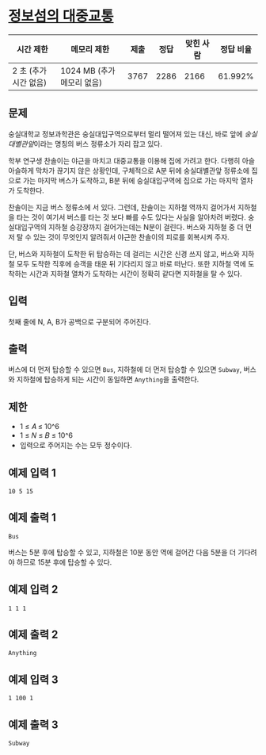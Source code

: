 # [정보섬의 대중교통](https://www.acmicpc.net/problem/28113)

| 시간 제한 | 메모리 제한 | 제출 | 정답 | 맞힌 사람 | 정답 비율 |
| --- | --- | --- | --- | --- | --- |
| 2 초 (추가 시간 없음) | 1024 MB (추가 메모리 없음) | 3767 | 2286 | 2166 | 61.992% |

## 문제

숭실대학교 정보과학관은 숭실대입구역으로부터 멀리 떨어져 있는 대신, 바로 앞에 *숭실대별관앞*이라는 명칭의 버스 정류소가 자리 잡고 있다.

학부 연구생 찬솔이는 야근을 마치고 대중교통을 이용해 집에 가려고 한다. 다행히 아슬아슬하게 막차가 끊기지 않은 상황인데, 구체적으로 A분 뒤에 숭실대별관앞 정류소에 집으로 가는 마지막 버스가 도착하고, B분 뒤에 숭실대입구역에 집으로 가는 마지막 열차가 도착한다.

찬솔이는 지금 버스 정류소에 서 있다. 그런데, 찬솔이는 지하철 역까지 걸어가서 지하철을 타는 것이 여기서 버스를 타는 것 보다 빠를 수도 있다는 사실을 알아차려 버렸다. 숭실대입구역의 지하철 승강장까지 걸어가는데는 N분이 걸린다. 버스와 지하철 중 더 먼저 탈 수 있는 것이 무엇인지 알려줘서 야근한 찬솔이의 피로를 회복시켜 주자.

단, 버스와 지하철이 도착한 뒤 탑승하는 데 걸리는 시간은 신경 쓰지 않고, 버스와 지하철 모두 도착한 직후에 승객을 태운 뒤 기다리지 않고 바로 떠난다. 또한 지하철 역에 도착하는 시간과 지하철 열차가 도착하는 시간이 정확히 같다면 지하철을 탈 수 있다.

## 입력

첫째 줄에 N, A, B가 공백으로 구분되어 주어진다.

## 출력

버스에 더 먼저 탑승할 수 있으면 `Bus`, 지하철에 더 먼저 탑승할 수 있으면 `Subway`, 버스와 지하철에 탑승하게 되는 시간이 동일하면 `Anything`을 출력한다.

## 제한

- 1 ≤ 𝐴 ≤ 10^6
- 1 ≤ 𝑁 ≤ 𝐵 ≤ 10^6
- 입력으로 주어지는 수는 모두 정수이다.

## 예제 입력 1

```
10 5 15

```

## 예제 출력 1

```
Bus

```

버스는 5분 후에 탑승할 수 있고, 지하철은 10분 동안 역에 걸어간 다음 5분을 더 기다려야 하므로 15분 후에 탑승할 수 있다.

## 예제 입력 2

```
1 1 1

```

## 예제 출력 2

```
Anything

```

## 예제 입력 3

```
1 100 1

```

## 예제 출력 3

```
Subway
```
